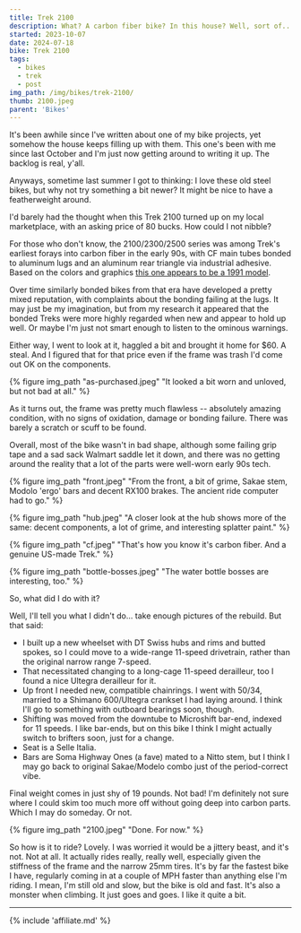 ```yaml
---
title: Trek 2100 
description: What? A carbon fiber bike? In this house? Well, sort of...
started: 2023-10-07
date: 2024-07-18
bike: Trek 2100
tags:
  - bikes
  - trek
  - post
img_path: /img/bikes/trek-2100/
thumb: 2100.jpeg
parent: 'Bikes'
---
```


It's been awhile since I've written about one of my bike projects, yet somehow the house keeps filling up with them. This one's been with me since last October and I'm just now getting around to writing it up. The backlog is real, y'all.

Anyways, sometime last summer I got to thinking: I love these old steel bikes, but why not try something a bit newer? It might be nice to have a featherweight around.

I'd barely had the thought when this Trek 2100 turned up on my local marketplace, with an asking price of 80 bucks. How could I not nibble?

For those who don't know, the 2100/2300/2500 series was among Trek's earliest forays into carbon fiber in the early 90s, with CF main tubes bonded to aluminum lugs and an aluminum rear triangle via industrial adhesive. Based on the colors and graphics [this one appears to be a 1991 model](http://www.vintage-trek.com/images/trek/91/1991TrekCatalog.pdf).

Over time similarly bonded bikes from that era have developed a pretty mixed reputation, with complaints about the bonding failing at the lugs. It may just be my imagination, but from my research it appeared that the bonded Treks were more highly regarded when new and appear to hold up well. Or maybe I'm just not smart enough to listen to the ominous warnings.

Either way, I went to look at it, haggled a bit and brought it home for $60. A steal. And I figured that for that price even if the frame was trash I'd come out OK on the components.

  {% figure img_path "as-purchased.jpeg" "It looked a bit worn and unloved, but not bad at all." %}

 As it turns out, the frame was pretty much flawless -- absolutely amazing condition, with no signs of oxidation, damage or bonding failure. There was barely a scratch or scuff to be found.
 
  Overall, most of the bike wasn't in bad shape, although some failing grip tape and a sad sack Walmart saddle let it down, and there was no getting around the reality that a lot of the parts were well-worn early 90s tech. 

  {% figure img_path "front.jpeg" "From the front, a bit of grime, Sakae stem, Modolo 'ergo' bars and decent RX100 brakes. The ancient ride computer had to go." %}

  {% figure img_path "hub.jpeg" "A closer look at the hub shows more of the same: decent components, a lot of grime, and interesting splatter paint." %}

  {% figure img_path "cf.jpeg" "That's how you know it's carbon fiber. And a genuine US-made Trek." %}

  {% figure img_path "bottle-bosses.jpeg" "The water bottle bosses are interesting, too." %}


So, what did I do with it?

Well, I'll tell you what I didn't do... take enough pictures of the rebuild. But that said:
- I built up a new wheelset with DT Swiss hubs and rims and butted spokes, so I could move to a wide-range 11-speed drivetrain, rather than the original narrow range 7-speed.
- That necessitated changing to a long-cage 11-speed derailleur, too I found a nice Ultegra derailleur for it.
- Up front I needed new, compatible chainrings. I went with 50/34, married to a Shimano 600/Ultegra crankset I had laying around. I think I'll go to something with outboard bearings soon, though.
- Shifting was moved from the downtube to Microshift bar-end, indexed for 11 speeds. I like bar-ends, but on this bike I think I might actually switch to brifters soon, just for a change.
- Seat is a Selle Italia.
- Bars are Soma Highway Ones (a fave) mated to a Nitto stem, but I think I may go back to original Sakae/Modelo combo just of the period-correct vibe.

Final weight comes in just shy of 19 pounds. Not bad! I'm definitely not sure where I could skim too much more off without going deep into carbon parts. Which I may do someday. Or not.

  {% figure img_path "2100.jpeg" "Done. For now." %}

So how is it to ride? Lovely. I was worried it would be a jittery beast, and it's not. Not at all. It actually rides really, really well, especially given the stiffness of the frame and the narrow 25mm tires. It's by far the fastest bike I have, regularly coming in at a couple of MPH faster than anything else I'm riding. I mean, I'm still old and slow, but the bike is old and fast. It's also a monster when climbing. It just goes and goes. I like it quite a bit.


-------------------------------

{% include 'affiliate.md' %}

